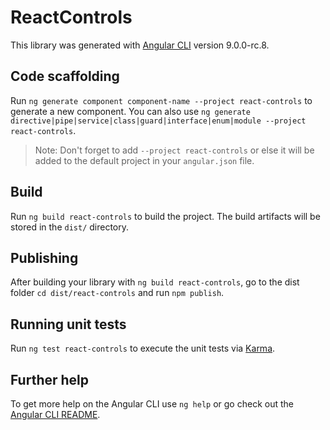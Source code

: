 # ReactControls

This library was generated with [Angular CLI](https://github.com/angular/angular-cli) version 9.0.0-rc.8.

## Code scaffolding

Run `ng generate component component-name --project react-controls` to generate a new component. You can also use `ng generate directive|pipe|service|class|guard|interface|enum|module --project react-controls`.
> Note: Don't forget to add `--project react-controls` or else it will be added to the default project in your `angular.json` file. 

## Build

Run `ng build react-controls` to build the project. The build artifacts will be stored in the `dist/` directory.

## Publishing

After building your library with `ng build react-controls`, go to the dist folder `cd dist/react-controls` and run `npm publish`.

## Running unit tests

Run `ng test react-controls` to execute the unit tests via [Karma](https://karma-runner.github.io).

## Further help

To get more help on the Angular CLI use `ng help` or go check out the [Angular CLI README](https://github.com/angular/angular-cli/blob/master/README.md).
